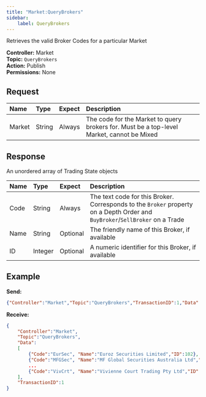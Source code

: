 ```yaml
---
title: "Market:QueryBrokers"
sidebar:
    label: QueryBrokers
---
```


Retrieves the valid Broker Codes for a particular Market

**Controller:** Market\
**Topic:** `QueryBrokers`\
**Action:** Publish\
**Permissions:** None

## Request

| Name   | Type    | Expect   | Description |
| :------| :------ | :------- | :--- |
| Market | String | Always | The code for the Market to query brokers for. Must be a top-level Market, cannot be Mixed |

## Response

An unordered array of Trading State objects

| Name   | Type    | Expect   | Description |
| :------| :------ | :------- | :--- |
| Code   | String  | Always   | The text code for this Broker. Corresponds to the `Broker` property on a Depth Order and `BuyBroker`/`SellBroker` on a Trade |
| Name   | String  | Optional | The friendly name of this Broker, if available |
| ID     | Integer | Optional | A numeric identifier for this Broker, if available |

## Example

**Send:**
```json
{"Controller":"Market","Topic":"QueryBrokers","TransactionID":1,"Data":{"Market":"ASX"}}
```

**Receive:**
```json
{
	"Controller":"Market",
	"Topic":"QueryBrokers",
	"Data":
	[
		{"Code":"EurSec", "Name":"Euroz Securities Limited","ID":102},
		{"Code":"MFGSec", "Name":"MF Global Securities Australia Ltd","ID":104},
		...
		{"Code":"VivCrt", "Name":"Vivienne Court Trading Pty Ltd","ID":988}
	],
	"TransactionID":1
}
```

